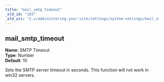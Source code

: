 ```yaml
---
title: "mail_smtp_timeout"
_old_id: "183"
_old_uri: "2.x/administering-your-site/settings/system-settings/mail_smtp_timeout"
---
```


mail\_smtp\_timeout
-------------------

**Name**: SMTP Timeout   
**Type**: Number   
**Default**: 10

Sets the SMTP server timeout in seconds. This function will not work in win32 servers.